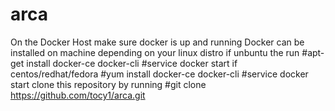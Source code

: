 # arca
On the Docker Host make sure docker is up and running
Docker can be installed on machine depending on your linux distro
if unbuntu the run 
#apt-get install docker-ce docker-cli
#service docker start
if centos/redhat/fedora
#yum install docker-ce docker-cli
#service docker start
clone this repository by running 
#git clone https://github.com/tocy1/arca.git

